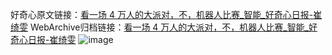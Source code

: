好奇心原文链接：[看一场 4 万人的大派对，不，机器人比赛_智能_好奇心日报-崔绮雯](https://www.qdaily.com/articles/9237.html)
WebArchive归档链接：[看一场 4 万人的大派对，不，机器人比赛_智能_好奇心日报-崔绮雯](http://web.archive.org/web/20160422120500/http://www.qdaily.com:80/articles/9237.html)
![image](http://ww3.sinaimg.cn/large/007d5XDpgy1g3vez0vj4lj30u04fg4qp)